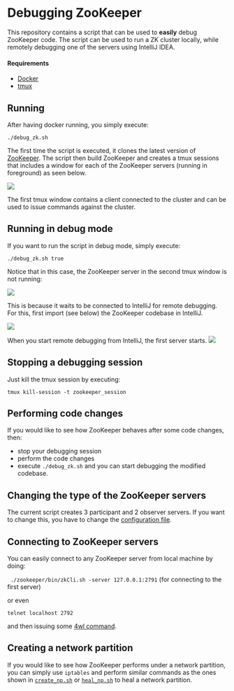 # Debugging ZooKeeper
This repository contains a script that can be used to **easily** debug ZooKeeper code. The script can be used to run a ZK cluster locally, while remotely debugging one of the servers using IntelliJ IDEA.

#### Requirements
- [Docker](https://www.docker.com)
- [tmux](https://github.com/tmux/tmux)


## Running
After having docker running, you simply execute:

```./debug_zk.sh```

The first time the script is executed, it clones the latest version of [ZooKeeper](https://github.com/apache/zookeeper).
The script then build ZooKeeper and creates a tmux sessions that includes a window for each of the ZooKeeper servers (running in foreground) as seen below.

![](../media/images/zk_debug_1.png)

The first tmux window contains a client connected to the cluster and can be used to issue commands against the cluster.

## Running in debug mode
If you want to run the script in debug mode, simply execute:

```./debug_zk.sh true```

Notice that in this case, the ZooKeeper server in the second tmux window is not running: 

![](../media/images/zk_debug_2.png) 

This is because it waits to be connected to IntelliJ for remote debugging. For this, first import (see below) the ZooKeeper codebase in IntelliJ.

![](../media/images/zk_debug_import.png)

When you start remote debugging from IntelliJ, the first server starts.
![](../media/images/zk_debug_run.png)

## Stopping a debugging session
Just kill the tmux session by executing:

```tmux kill-session -t zookeeper_session```

## Performing code changes
If you would like to see how ZooKeeper behaves after some code changes, then:
- stop your debugging session
- perform the code changes
- execute `./debug_zk.sh` 
and you can start debugging the modified codebase.

## Changing the type of the ZooKeeper servers
The current script creates 3 participant and 2 observer servers. If you want to change this, you have to change the [configuration file](configuration_files/template.cfg).


## Connecting to ZooKeeper servers
You can easily connect to any ZooKeeper server from local machine by doing:

``` ./zookeeper/bin/zkCli.sh -server 127.0.0.1:2791``` (for connecting to the first server)

or even 

```telnet localhost 2792```

and then issuing some [4wl command](https://zookeeper.apache.org/doc/r3.4.8/zookeeperAdmin.html#sc_zkCommands).

## Creating a network partition
If you would like to see how ZooKeeper performs under a network partition, you can simply use `iptables` and perform similar commands as the ones shown in [`create_np.sh`](create_np.sh) or [`heal_np.sh`](heal_np.sh) to heal a network partition.
